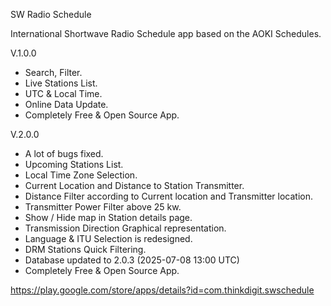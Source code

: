 SW Radio Schedule

International Shortwave Radio Schedule app based on the AOKI Schedules.

V.1.0.0
- Search, Filter.
- Live Stations List.
- UTC & Local Time.
- Online Data Update.
- Completely Free & Open Source App.

V.2.0.0
- A lot of bugs fixed.
- Upcoming Stations List.
- Local Time Zone Selection.
- Current Location and Distance to Station Transmitter.
- Distance Filter according to Current location and Transmitter location.
- Transmitter Power Filter above 25 kw.
- Show / Hide map in Station details page.
- Transmission Direction Graphical representation.
- Language & ITU Selection is redesigned.
- DRM Stations Quick Filtering.
- Database updated to 2.0.3 (2025-07-08 13:00 UTC)
- Completely Free & Open Source App.

https://play.google.com/store/apps/details?id=com.thinkdigit.swschedule
